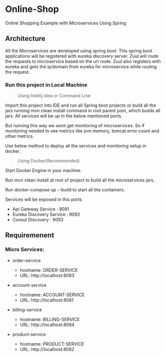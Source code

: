 # Online-Shop
Online Shopping Example with Microservices Using Spring

## Architecture
All the Microservices are developed using spring boot. This spring boot applications will be registered with eureka discovery server.
Zuul will route the requests to microservice based on the url route. Zuul also registers with eureka and gets the ip/domain from eureka for microservice while routing the request.

### Run this project in Local Machine
>Using Intellij idea or Command Line

Import this project into IDE and run all Spring boot projects or build all the jars running mvn clean install command in root parent pom, which builds all jars. All services will be up in the below mentioned ports.

But running this way we wont get monitoring of microservices. So if monitoring needed to see metrics like jvm memory, tomcat error count and other metrics.

Use below method to deploy all the services and monitoring setup in docker.

>Using Docker(Recommended)

Start Docker Engine in your machine.

Run mvn clean install at root of project to build all the microservices jars.

Run docker-compose up --build to start all the containers.

Services will be exposed in this ports

   - Api Gateway Service       : 9091
   - Eureka Discovery Service  : 9092
   - Consul Discovery          : 9093

## Requiremenent

### Micro Services:

- order-service
  - hostname: ORDER-SERVICE
  - URL: http://localhost:8083
  
- account-service
  - hostname: ACCOUNT-SERVICE
  - URL: http://localhost:8081
  
- billing-service
  - hostname: BILLING-SERVICE
  - URL: http://localhost:8084  
  
- product-service
  - hostname: PRODUCT-SERVICE
  - URL: http://localhost:8082  
